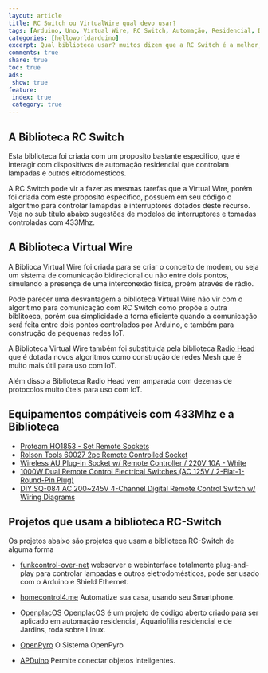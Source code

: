 ```yaml
---
layout: article
title: RC Switch ou VirtualWire qual devo usar?
tags: [Arduino, Uno, Virtual Wire, RC Switch, Automação, Residencial, Domôtica, Sensores, Adaptacao, RC, Controle Remoto, drones, vants, carrinhos, automático, IoT, Internet das Coisas, Internet of Thinks, RF22, RF24, NRF24, NRF905, RF95, ASK, Serial, manchers, biphase, TCP, Mesh, Datagrama]
categories: [helloworldarduino]
excerpt: Qual biblioteca usar? muitos dizem que a RC Switch é a melhor, outros dizem que é a [Virtual Wire](http://carlosdelfino.eti.br/helloworldarduino/VirtualWire/), porém poucos justificam sua escolha com parametros reais, o que você me diz de sua escolha? use o campo comentários abaixo para apresentar seu argumento.
comments: true
share: true
toc: true
ads:
 show: true
feature:
 index: true
 category: true
---
```



## A Biblioteca RC Switch

Esta biblioteca foi criada com um proposito bastante especifico, que é interagir
com dispositivos de automação residencial que controlam lampadas e outros eltrodomesticos.

A RC Switch pode vir a fazer as mesmas tarefas que a Virtual Wire, porém foi criada
com este proposito especifico, possuem em seu código o algoritmo para controlar lamapdas
e interruptores dotados deste recurso. Veja no sub título abaixo sugestões de modelos de
interruptores e tomadas controladas com 433Mhz.

## A Biblioteca Virtual Wire

A Biblioca Virtual Wire foi criada para se criar o conceito de modem, ou seja um
sistema de comunicação bidirecional ou não entre dois pontos, simulando a presença
de uma interconexão física, proém através de rádio.

Pode parecer uma desvantagem a biblioteca Virtual Wire não vir com o algoritimo 
para comunicação com RC Switch como propõe a outra biblitoeca, porém sua simplicidade
a torna eficiente quando a comunicação será feita entre dois pontos controlados por 
Arduino, e também para construção de pequenas redes IoT.

A Biblioteca Virtual Wire também foi substituida pela biblioteca [Radio Head](http://www.airspayce.com/mikem/arduino/RadioHead/)
que é dotada novos algoritmos como construção de redes Mesh que é muito mais útil
para uso com IoT.

Além disso a Biblioteca Radio Head vem amparada com dezenas de protocolos muito 
úteis para uso com IoT.

## Equipamentos compátiveis com 433Mhz e a Biblioteca

 * [Proteam HO1853 - Set Remote Sockets](http://www.amazon.co.uk/Proteam-HO1853-Set-Remote-Sockets/dp/B0029Z9YUQ)
 * [Rolson Tools 60027 2pc Remote Controlled Socket](http://www.amazon.co.uk/Rolson-60027-Remote-Controlled-Socket/dp/B001B4RE4O)
 * [Wireless AU Plug-in Socket w/ Remote Controller / 220V 10A - White](http://www.dx.com/p/wireless-au-plug-in-socket-w-remote-controller-220v-10a-white-347807#.VFkt9VOS1xU)
 * [1000W Dual Remote Control Electrical Switches (AC 125V / 2-Flat-1-Round-Pin Plug)](http://www.dx.com/p/1000w-dual-remote-control-electrical-switches-ac-220v-eu-plug-126226#.VFkt8FOS1xU)
 * [DIY SQ-084 AC 200~245V 4-Channel Digital Remote Control Switch w/ Wiring Diagrams](http://www.dx.com/p/diy-sq-084-ac-200-245v-4-channel-digital-remote-control-switch-w-wiring-diagrams-309443#.VFkuG1OS1xU)

## Projetos que usam a biblioteca RC-Switch

Os projetos abaixo são projetos que usam a biblioteca RC-Switch de alguma forma

 * [funkcontrol-over-net](https://code.google.com/p/funkcontrol-over-net/)
   webserver e webinterface totalmente plug-and-play para controlar lampadas e 
   outros eletrodomésticos, pode ser usado com o Arduino e Shield Ethernet. 

 * [homecontrol4.me](http://www.homecontrol4.me/)
   Automatize sua casa, usando seu Smartphone.
 * [OpenplacOS](http://openplacos.github.io/openplacos/)
   OpenplacOS é um projeto de código aberto criado para ser aplicado em automação
   residencial, Aquariofilia residencial e de Jardins, roda sobre Linux.
 * [OpenPyro](http://blog.openpyro.com/)
   O Sistema OpenPyro 
 * [APDuino](http://apduino.com/)
   Permite conectar objetos inteligentes.
   